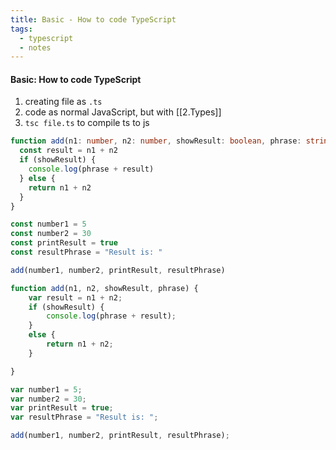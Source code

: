 ```yaml
---
title: Basic - How to code TypeScript
tags:
  - typescript
  - notes
---
```


#### Basic: How to code TypeScript
1. creating file as `.ts`
2. code as normal JavaScript, but with [[2.Types]]
3. `tsc file.ts` to compile ts to js

```ts
function add(n1: number, n2: number, showResult: boolean, phrase: string) {
  const result = n1 + n2
  if (showResult) {
    console.log(phrase + result)
  } else {
    return n1 + n2
  }
}

const number1 = 5
const number2 = 30
const printResult = true
const resultPhrase = "Result is: "

add(number1, number2, printResult, resultPhrase)
```

```js
function add(n1, n2, showResult, phrase) {
    var result = n1 + n2;
    if (showResult) {
        console.log(phrase + result);
    }
    else {
        return n1 + n2;
    }

}

var number1 = 5;
var number2 = 30;
var printResult = true;
var resultPhrase = "Result is: ";

add(number1, number2, printResult, resultPhrase);
```